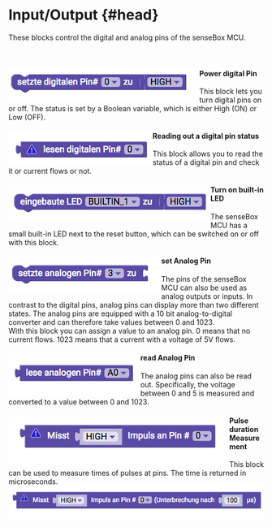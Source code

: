 # Input/Output {#head}

<div class="description">These blocks control the digital and analog pins of the senseBox MCU.</div>
<div class="line">
    <br>
    <br>
</div>

<div class="container">
    <div class="row">
        <div class="col-md">
            <img src="../pictures/blocks/io/io-0.png" alt="block" align="left">
        </div>
        <div class="col-md">
            <h4>Power digital Pin</h4>
            This block lets you turn digital pins on or off. The status is set by a Boolean variable, which is either High (ON) or Low (OFF). 
        </div>
    </div>
</div>

<div class="container">
    <div class="row">
        <div class="col-md">
            <img src="../pictures/blocks/io/io-1.png" alt="block" align="left">
        </div>
        <div class="col-md">
            <h4>Reading out a digital pin status</h4>
            This block allows you to read the status of a digital pin and check it or current flows or not.
        </div>
    </div>
</div>

<div class="line"></div>

<div class="container">
    <div class="row">
        <div class="col-md">
            <img src="../pictures/blocks/io/io-2.png" alt="block" align="left">
        </div>
        <div class="col-md">
            <h4>Turn on built-in LED</h4>
            The senseBox MCU has a small built-in LED next to the reset button, which can be switched on or off with this block.
        </div>
    </div>
</div>

<div class="line"></div>

<div class="container">
    <div class="row">
        <div class="col-md">
            <img src="../pictures/blocks/io/io-3.png" alt="block" align="left">
        </div>
        <div class="col-md">
            <h4>set Analog Pin</h4>
            The pins of the senseBox MCU can also be used as analog outputs or inputs. In contrast to the digital pins, analog pins can display more than two different states. The analog pins are equipped with a 10 bit analog-to-digital converter and can therefore take values between 0 and 1023. <br>
            With this block you can assign a value to an analog pin. 0 means that no current flows. 1023 means that a current with a voltage of 5V flows.
        </div>
    </div>
</div>


<div class="container">
    <div class="row">
        <div class="col-md">
            <img src="../pictures/blocks/io/io-4.png" alt="block" align="left">
        </div>
        <div class="col-md">
            <h4>read Analog Pin</h4>
            The analog pins can also be read out. Specifically, the voltage between 0 and 5 is measured and converted to a value between 0 and 1023.
        </div>
    </div>
</div>

<div class="line"></div>

<div class="container">
    <div class="row">
        <div class="col-md">
            <img src="../pictures/blocks/io/io-5.png" alt="block" align="left">
        </div>
        <div class="col-md">
            <h4>Pulse duration Measurement</h4>
            This block can be used to measure times of pulses at pins. The time is returned in microseconds.
        </div>
    </div>
</div>


<div class="container">
    <div class="row">
        <div class="col-md">
            <img src="../pictures/blocks/io/io-6.png" alt="block" align="left">
        </div>
        <div class="col-md">
        </div>
    </div>
</div>

<div class="line"></div>
